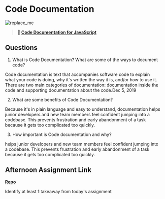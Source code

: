 # Code Documentation

![replace_me](https://codeworks.blob.core.windows.net/public/assets/img/illustrations/placeholder.svg)

> **📖 [Code Documentation for JavaScript](https://codeworksacademy.com/fs-student-guide/resources/wk7/02-JSDocs)**

## Questions

1. What is Code Documentation? What are some of the ways to document code?

Code documentation is text that accompanies software code to explain what your code is doing, why it's written the way it is, and/or how to use it. There are two main categories of documentation: documentation inside the code and supporting documentation about the code.Dec 5, 2019

2. What are some benefits of Code Documentation?

Because it's in plain language and easy to understand, documentation helps junior developers and new team members feel confident jumping into a codebase. This prevents frustration and early abandonment of a task because it gets too complicated too quickly.

3. How important is Code documentation and why?

helps junior developers and new team members feel confident jumping into a codebase. This prevents frustration and early abandonment of a task because it gets too complicated too quickly.

## Afternoon Assignment Link

**[Repo](https://github.com/Casey1224/<ASSIGNMENT_REPO>)**

Identify at least 1 takeaway from today's assignment
